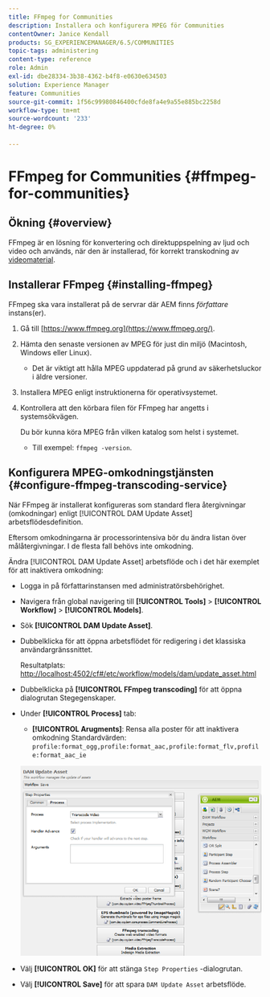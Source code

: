 ```yaml
---
title: FFmpeg for Communities
description: Installera och konfigurera MPEG för Communities
contentOwner: Janice Kendall
products: SG_EXPERIENCEMANAGER/6.5/COMMUNITIES
topic-tags: administering
content-type: reference
role: Admin
exl-id: dbe28334-3b38-4362-b4f8-e0630e634503
solution: Experience Manager
feature: Communities
source-git-commit: 1f56c99980846400cfde8fa4e9a55e885bc2258d
workflow-type: tm+mt
source-wordcount: '233'
ht-degree: 0%

---
```


# FFmpeg for Communities {#ffmpeg-for-communities}

## Ökning {#overview}

FFmpeg är en lösning för konvertering och direktuppspelning av ljud och video och används, när den är installerad, för korrekt transkodning av [videomaterial](../../help/sites-authoring/default-components-foundation.md#video).

## Installerar FFmpeg {#installing-ffmpeg}

FFmpeg ska vara installerat på de servrar där AEM finns *författare* instans(er).

1. Gå till [https://www.ffmpeg.org](https://www.ffmpeg.org/).
1. Hämta den senaste versionen av MPEG för just din miljö (Macintosh, Windows eller Linux).

   * Det är viktigt att hålla MPEG uppdaterad på grund av säkerhetsluckor i äldre versioner.

1. Installera MPEG enligt instruktionerna för operativsystemet.

1. Kontrollera att den körbara filen för FFmpeg har angetts i systemsökvägen.

   Du bör kunna köra MPEG från vilken katalog som helst i systemet.

   * Till exempel: `ffmpeg -version`.

## Konfigurera MPEG-omkodningstjänsten {#configure-ffmpeg-transcoding-service}

När FFmpeg är installerat konfigureras som standard flera återgivningar (omkodningar) enligt [!UICONTROL DAM Update Asset] arbetsflödesdefinition.

Eftersom omkodningarna är processorintensiva bör du ändra listan över målåtergivningar. I de flesta fall behövs inte omkodning.

Ändra [!UICONTROL DAM Update Asset] arbetsflöde och i det här exemplet för att inaktivera omkodning:

* Logga in på författarinstansen med administratörsbehörighet.
* Navigera från global navigering till **[!UICONTROL Tools]** > **[!UICONTROL Workflow]** > **[!UICONTROL Models]**.
* Sök **[!UICONTROL DAM Update Asset]**.
* Dubbelklicka för att öppna arbetsflödet för redigering i det klassiska användargränssnittet.

  Resultatplats: [http://localhost:4502/cf#/etc/workflow/models/dam/update_asset.html](http://localhost:4502/cf#/etc/workflow/models/dam/update_asset.html)

* Dubbelklicka på **[!UICONTROL FFmpeg transcoding]** för att öppna dialogrutan Stegegenskaper.
* Under **[!UICONTROL Process]** tab:

   * **[!UICONTROL Arugments]**: Rensa alla poster för att inaktivera omkodning Standardvärden: `profile:format_ogg,profile:format_aac,profile:format_flv,profile:format_aac_ie`

  ![configure-ffmpeg](assets/configure-ffmpeg.png)

* Välj **[!UICONTROL OK]** för att stänga `Step Properties` -dialogrutan.

* Välj **[!UICONTROL Save]** för att spara `DAM Update Asset` arbetsflöde.
